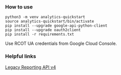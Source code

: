 ### How to use
`python3 -m venv analytics-quickstart`<br>
`source analytics-quickstart/bin/activate`<br>
`pip install --upgrade google-api-python-client`<br>
`pip install --upgrade oauth2client`<br>
`pip install -r requirements.txt`

Use RCOT UA credentials from Google Cloud Console.

### Helpful links
 [Legacy Reporting API v4](https://developers.google.com/analytics/devguides/reporting/core/v4)